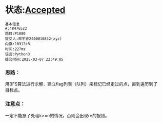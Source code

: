 # 状态:[Accepted](http://dsbpython.openjudge.cn/dspythonbook/solution/48476522/)
```
基本信息
#:48476522
题目:P1080
提交人:郑宇睿2400010852(xyz)
内存:10312kB
时间:227ms
语言:Python3
提交时间:2025-03-07 22:49:05
```

### 思路：
用BFS算法进行求解，建立flag列表（队列）来标记已经走过的点，直到遍历到了目标点。

### 注意点：
一定不能忘了处理k>=n的情况，否则会出现re的报错。
